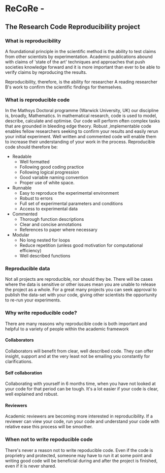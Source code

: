 # ReCoRe -
## The Research Code Reproducibility project

### What is reproducibility
A foundational principle in the scientific method is the ability to test claims from other scientists by experimentation. Academic publications abound with claims of 'state of the art' techniques and approaches that push societies knowledge forward and it is more important than ever to be able to verify claims by reproducing the results. 

Reproducibility, therefore, is the ability for researcher A reading researcher B's work to confirm the scientific findings for themselves.

### What is reproducible code
In the Mathsys Doctoral programme (Warwick University, UK) our discipline is, broadly, Mathematics. In mathematical research, code is used to model, describe, calculate and optimise. Our code will perform often complex tasks that are grounded in bleeding edge theory. Robust ,implementable code enables fellow researchers seeking to confirm your results and easily rerun your initial experiment. Well written and commented code will enable them to increase their understanding of your work in the process. 
Reproducible code should therefore be:
* Readable 
  - Well formatted
  - Following good coding practice
  - Following logical progression
  - Good variable naming convention
  - Proper use of white space.
* Runnable
  - Easy to reproduce the experimental environment
  - Robust to errors 
  - Full set of experimental parameters and conditions
  - Access to experimental data
* Commented
  - Thorough function descriptions
  - Clear and concise annotations
  - References to paper where necessary  
* Modular
  - No long nested for loops
  - Reduce repetition (unless good motivation for computational efficiency)
  - Well described functions
### Reproducible data
Not all projects are reproducible, nor should they be. There will be cases where the data is sensitive or other issues mean you are unable to release the project as a whole. For a great many projects you can seek approval to publish the data-set with your code, giving other scientists the opportunity to re-run your experiments. 

### Why write repoducible code?
There are many reasons why reproducible code is both important and helpful to a variety of people within the academic framework
#### Collaborators
Collaborators will benefit from clear, well described code. They can offer insight, support and at the very least not be emailing you constantly for clarifications. 
#### Self collaboration
Collaborating with yourself in 6 months time, when you have not looked at your code for that period can be tough. It's a lot easier if your code is clear, well explained and robust.
#### Reviewers
Academic reviewers are becoming more interested in reproducibility. If a reviewer can view your code, run your code and understand your code with relative ease this process will be smoother.

### When not to write repoducible code
There's never a reason not to write repoducible code. Even if the code is proprietry and protected, someone may have to run it at some point and writing good code will be beneficial during and after the project is finished, even if it is never shared.
